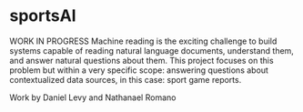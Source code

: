 # sportsAI

WORK IN PROGRESS
Machine reading is the exciting challenge to build systems capable of reading natural language documents, understand them, and answer natural questions about them. This project focuses on this problem but within a very specific scope: answering questions about contextualized data sources, in this case: sport game reports.

Work by Daniel Levy and Nathanael Romano
